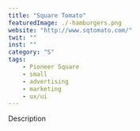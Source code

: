 ```yaml
---
title: "Square Tomato"
featuredImage: ./-hamburgers.png
website: "http://www.sqtomato.com/"
twit: ""
inst: ""
category: "S"
tags:
    - Pioneer Square
    - small
    - advertising
    - marketing
    - ux/ui
---
```


Description
